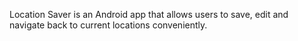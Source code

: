 Location Saver is an Android app that allows users to save, edit and navigate back to current locations conveniently.<br>